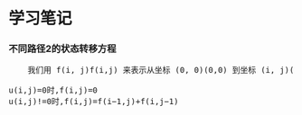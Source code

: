 # 学习笔记

### 不同路径2的状态转移方程<br>

<pre>
    我们用 f(i, j)f(i,j) 来表示从坐标 (0, 0)(0,0) 到坐标 (i, j)(i,j) 的路径总数，u(i, j)u(i,j) 表示坐标 (i, j)(i,j) 是否可行，如果坐标 (i, j)(i,j) 有障碍物，u(i, j) = 0u(i,j)=0，否则 u(i, j) = 1u(i,j)=1

u(i,j)=0时,f(i,j)=0
u(i,j)!=0时,f(i,j)=f(i−1,j)+f(i,j−1)
  

